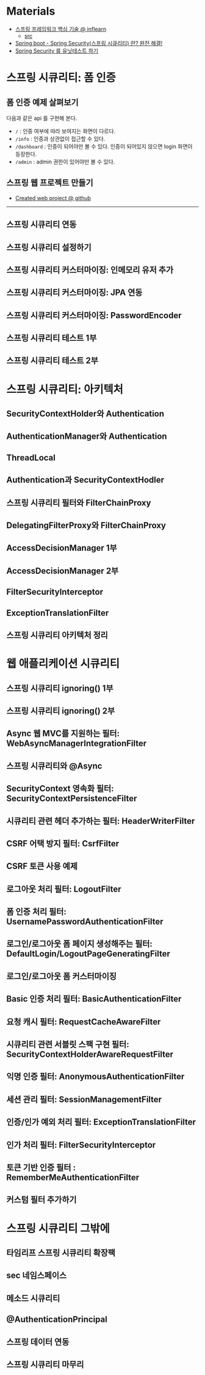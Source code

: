 # Materials

* [스프링 프레임워크 핵심 기술 @ inflearn](https://www.inflearn.com/course/spring-framework_core/)
  * [src](https://github.com/keesun/spring-security-basic)
* [Spring boot - Spring Security(스프링 시큐리티) 란? 완전 해결!](https://coding-start.tistory.com/153)
* [Spring Security 를 유닛테스트 하기](https://velog.io/@jj362/Spring-Security-%EB%A5%BC-%EC%9C%A0%EB%8B%9B%ED%85%8C%EC%8A%A4%ED%8A%B8-%ED%95%98%EA%B8%B0)


# 스프링 시큐리티: 폼 인증

## 폼 인증 예제 살펴보기

다음과 같은 api 를 구현해 본다.

* `/` : 인증 여부에 따라 보여지는 화면이 다르다.
* `/info` : 인증과 상관없이 접근할 수 있다.
* `/dashboard` : 인증이 되어야만 볼 수 있다. 인증이 되어있지 않으면 login 화면이 등장한다.
* `/admin` : admin 권한이 있어야만 볼 수 있다.


## 스프링 웹 프로젝트 만들기

* [Created web project @ github](https://github.com/keesun/spring-security-basic/commit/9592611b3c297c476c4d17ee6aea74ab1a7c0ccf)

----

## 스프링 시큐리티 연동
## 스프링 시큐리티 설정하기
## 스프링 시큐리티 커스터마이징: 인메모리 유저 추가
## 스프링 시큐리티 커스터마이징: JPA 연동
## 스프링 시큐리티 커스터마이징: PasswordEncoder
## 스프링 시큐리티 테스트 1부
## 스프링 시큐리티 테스트 2부

# 스프링 시큐리티: 아키텍처

## SecurityContextHolder와 Authentication
## AuthenticationManager와 Authentication
## ThreadLocal
## Authentication과 SecurityContextHodler
## 스프링 시큐리티 필터와 FilterChainProxy
## DelegatingFilterProxy와 FilterChainProxy
## AccessDecisionManager 1부
## AccessDecisionManager 2부
## FilterSecurityInterceptor
## ExceptionTranslationFilter
## 스프링 시큐리티 아키텍처 정리

# 웹 애플리케이션 시큐리티

## 스프링 시큐리티 ignoring() 1부
## 스프링 시큐리티 ignoring() 2부
## Async 웹 MVC를 지원하는 필터: WebAsyncManagerIntegrationFilter
## 스프링 시큐리티와 @Async
## SecurityContext 영속화 필터: SecurityContextPersistenceFilter
## 시큐리티 관련 헤더 추가하는 필터: HeaderWriterFilter
## CSRF 어택 방지 필터: CsrfFilter
## CSRF 토큰 사용 예제
## 로그아웃 처리 필터: LogoutFilter
## 폼 인증 처리 필터: UsernamePasswordAuthenticationFilter
## 로그인/로그아웃 폼 페이지 생성해주는 필터: DefaultLogin/LogoutPageGeneratingFilter
## 로그인/로그아웃 폼 커스터마이징
## Basic 인증 처리 필터: BasicAuthenticationFilter
## 요청 캐시 필터: RequestCacheAwareFilter
## 시큐리티 관련 서블릿 스팩 구현 필터: SecurityContextHolderAwareRequestFilter
## 익명 인증 필터: AnonymousAuthenticationFilter
## 세션 관리 필터: SessionManagementFilter
## 인증/인가 예외 처리 필터: ExceptionTranslationFilter
## 인가 처리 필터: FilterSecurityInterceptor
## 토큰 기반 인증 필터 : RememberMeAuthenticationFilter
## 커스텀 필터 추가하기

# 스프링 시큐리티 그밖에

## 타임리프 스프링 시큐리티 확장팩
## sec 네임스페이스
## 메소드 시큐리티
## @AuthenticationPrincipal
## 스프링 데이터 연동
## 스프링 시큐리티 마무리
